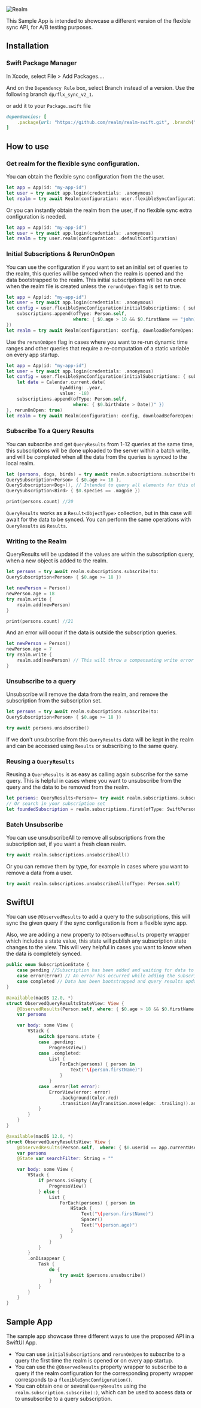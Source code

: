 ![Realm](https://github.com/realm/realm-swift/raw/master/logo.png)

This Sample App is intended to showcase a different version of the flexible sync API, for A/B testing purposes.

## Installation

### Swift Package Manager

In Xcode, select File > Add Packages....

And on the `Dependency Rule` box, select Branch instead of a version.
Use the following branch `dp/flx_sync_v2_1`.

or add it to your `Package.swift` file 

```ruby
dependencies: [
    .package(url: "https://github.com/realm/realm-swift.git", .branch("dp/flx_sync_v2_1"))
]
```

## How to use

### Get realm for the flexible sync configuration.

You can obtain the flexible sync configuration from the the user.
```swift
let app = App(id: "my-app-id")
let user = try await app.login(credentials: .anonymous)
let realm = try await Realm(configuration: user.flexibleSyncConfiguration())
```

Or you can instantly obtain the realm from the user, if no flexible sync extra configuration is needed.
```swift
let app = App(id: "my-app-id")
let user = try await app.login(credentials: .anonymous)
let realm = try user.realm(configuration: .defaultConfiguration)
```

### Initial Subscriptions & RerunOnOpen

You can use the configuration if you want to set an initial set of queries to the realm, this queries 
will be synced when the realm is opened and the data bootstrapped to the realm. This initial subscriptions
will be run once when the realm file is created unless the `rerunOnOpen` flag is set to true.
```swift
let app = App(id: "my-app-id")
let user = try await app.login(credentials: .anonymous)
let config = user.flexibleSyncConfiguration(initialSubscriptions: { subscriptions in
    subscriptions.append(ofType: Person.self,
                         where: { $0.age > 10 && $0.firstName == "john)" })
})
let realm = try await Realm(configuration: config, downloadBeforeOpen: .once)
```

Use the `rerunOnOpen` flag in cases where you want to re-run dynamic time ranges and other 
queries that require a re-computation of a static variable on every app startup.
```swift
let app = App(id: "my-app-id")
let user = try await app.login(credentials: .anonymous)
let config = user.flexibleSyncConfiguration(initialSubscriptions: { subscriptions in
    let date = Calendar.current.date(
                    byAdding: .year,
                    value: -18)
    subscriptions.append(ofType: Person.self,
                         where: { $0.birthdate > Date()" })
}, rerunOnOpen: true)
let realm = try await Realm(configuration: config, downloadBeforeOpen: .once)
```

### Subscribe To a Query Results

You can subscribe and get `QueryResults` from 1-12 queries at the same time, this subscriptions will 
be done uploaded to the server within a batch write, and will be completed when all the data from the queries
is synced to the local realm.
```swift
let (persons, dogs, birds) = try await realm.subscriptions.subscribe(to: 
QuerySubscription<Person> { $0.age >= 18 }, 
QuerySubscription<Dog>(), // Intended to query all elements for this object 
QuerySubscription<Bird> { $0.species == .magpie })

print(persons.count) //20
```

`QueryResults` works as a `Result<ObjectType>` collection, but in this case will await for the data to be synced. 
You can perform the same operations with `QueryResults` as `Results`.

### Writing to the Realm

QueryResults will be updated if the values are within the subscription query, when a new object is added to the realm.
```swift
let persons = try await realm.subscriptions.subscribe(to: 
QuerySubscription<Person> { $0.age >= 18 })

let newPerson = Person()
newPerson.age = 18
try realm.write {
    realm.add(newPerson)
}

print(persons.count) //21 
```

And an error will occur if the data is outside the subscription queries.
```swift
let newPerson = Person()
newPerson.age = 7
try realm.write {
    realm.add(newPerson) // This will throw a compensating write error in the errorHandler on the app sync manager.
}
```

### Unsubscribe to a query

Unsubscribe will remove the data from the realm, and remove the subscription from the subscription set.
```swift
let persons = try await realm.subscriptions.subscribe(to: 
QuerySubscription<Person> { $0.age >= 18 })

try await persons.unsubscribe()
```
If we don't unsubscribe from this `QueryResults` data will be kept in the realm and can be accessed using `Results`
or subscribing to the same query. 

### Reusing a `QueryResults`

Reusing a `QueryResults` is as easy as calling again subscribe for the same query.
This is helpful in cases where you want to unsubscribe from the query and the data to be removed from the realm.
```swift
let persons: QueryResults<Person>= try await realm.subscriptions.subscribe(to: { $0.age >= 18 })
// Or search in your subscription set
let foundedSubscription = realm.subscriptions.first(ofType: SwiftPerson.self, where: { { $0.age >= 18 })
```

### Batch Unsubscribe

You can use unsubscribeAll to remove all subscriptions from the subscription set, if you want a fresh clean realm.
```swift
try await realm.subscriptions.unsubscribeAll()
```

Or you can remove them by type, for example in cases where you want to remove a data from a user.
```swift
try await realm.subscriptions.unsubscribeAll(ofType: Person.self)
```

## SwiftUI

You can use `@ObservedResults` to add a query to the subscriptions, this will sync the given query 
if the sync configuration is from a flexible sync app.

Also, we are adding a new property to `@ObservedResults` property wrapper which includes a state value, this state 
will publish any subscription state changes to the view. This will very helpful in cases you want to know when the data 
is completely synced.

```swift
public enum SubscriptionState {
    case pending //Subscription has been added and waiting for data to bootstrap.
    case error(Error) // An error has occurred while adding the subscription (client or server side)
    case completed // Data has been bootstrapped and query results updated.
}
```

```swift
@available(macOS 12.0, *)
struct ObservedQueryResultsStateView: View {
    @ObservedResults(Person.self, where: { $0.age > 18 && $0.firstName == "john" })
    var persons

    var body: some View {
        VStack {
            switch $persons.state {
            case .pending:
                ProgressView()
            case .completed:
                List {
                    ForEach(persons) { person in
                        Text("\(person.firstName)")
                    }
                }
            case .error(let error):
                ErrorView(error: error)
                    .background(Color.red)
                    .transition(AnyTransition.move(edge: .trailing)).animation(.default)
            }
        }
    }
}

@available(macOS 12.0, *)
struct ObservedQueryResultsView: View {
    @ObservedResults(Person.self,  where: { $0.userId == app.currentUser!.id })
    var persons
    @State var searchFilter: String = ""

    var body: some View {
        VStack {
            if persons.isEmpty {
                ProgressView()
            } else {
                List {
                    ForEach(persons) { person in
                        HStack {
                            Text("\(person.firstName)")
                            Spacer()
                            Text("\(person.age)")
                        }
                    }
                }
            }
        }
        .onDisappear {
            Task {
                do {
                    try await $persons.unsubscribe()
                }
            }
        }
    }
}
```

## Sample App

The sample app showcase three different ways to use the proposed API in a SwiftUI App. 

- You can use `initialSubscriptions` and `rerunOnOpen` to subscribe to a query the first time the realm 
is opened or on every app startup.
- You can use the `@ObservedResults` property wrapper to subscribe to a query if the realm configuration 
for the corresponding property wrapper corresponds to a `flexibleSyncConfiguration()`.
- You can obtain one or several `QueryResults` using the `realm.subscription.subscribe(:)`, which can be
used to access data or to unsubscribe to a query subscription. 
